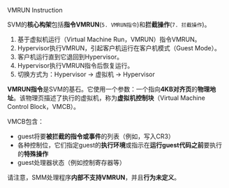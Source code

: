 VMRUN Instruction

SVM的**核心构架**包括**指令VMRUN**(`5. VMRUN指令`)和**拦截操作**(`7. 拦截操作`)。

1. 基于虚拟机运行（Virtual Machine Run，VMRUN）指令VMRUN。
2. Hypervisor执行VMRUN，引起客户机运行在客户机模式（Guest Mode）。
3. 客户机运行直到它退回到Hypervisor。
4. Hypervisor执行VMRUN指令后恢复运行。
5. 切换方式为：Hypervisor -> 虚拟机 -> Hypervisor

**VMRUN指令**是SVM的基石。它使用一个参数：一个指向**4KB对齐页**的**物理地址**。该物理页描述了执行的虚拟机，称为**虚拟机控制块**（Virtual Machine Control Block，VMCB）。

VMCB包含：
* guest将要**被拦截的指令或事件**的列表（例如，写入CR3）
* 各种控制位，它们指定guest的**执行环境**或指示在**运行guest代码之前**要执行的**特殊操作**
* guest处理器状态（例如控制寄存器等）

请注意，SMM处理程序**内部不支持VMRUN**，并且**行为未定义**。